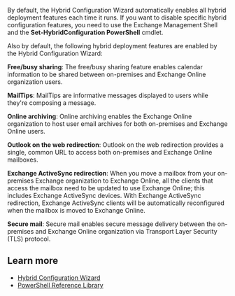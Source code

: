 By default, the Hybrid Configuration Wizard automatically enables all hybrid deployment features each time it runs. If you want to disable specific hybrid configuration features, you need to use the Exchange Management Shell and the **Set-HybridConfiguration PowerShell** cmdlet.

Also by default, the following hybrid deployment features are enabled by the Hybrid Configuration Wizard:

**Free/busy sharing**: The free/busy sharing feature enables calendar information to be shared between on-premises and Exchange Online organization users.

**MailTips**: MailTips are informative messages displayed to users while they're composing a message.

**Online archiving**: Online archiving enables the Exchange Online organization to host user email archives for both on-premises and Exchange Online users.

**Outlook on the web redirection**: Outlook on the web redirection provides a single, common URL to access both on-premises and Exchange Online mailboxes.

**Exchange ActiveSync redirection**: When you move a mailbox from your on-premises Exchange organization to Exchange Online, all the clients that access the mailbox need to be updated to use Exchange Online; this includes Exchange ActiveSync devices. With Exchange ActiveSync redirection, Exchange ActiveSync clients will be automatically reconfigured when the mailbox is moved to Exchange Online.

**Secure mail**: Secure mail enables secure message delivery between the on-premises and Exchange Online organization via Transport Layer Security (TLS) protocol.

## Learn more

- [Hybrid Configuration Wizard](/exchange/hybrid-configuration-wizard?azure-portal=true)
- [PowerShell Reference Library](/powershell/windows/get-started?azure-portal=true)

